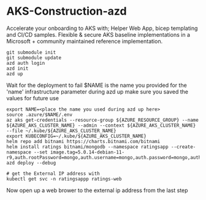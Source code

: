 # AKS-Construction-azd
Accelerate your onboarding to AKS with; Helper Web App, bicep templating and CI/CD samples. Flexible &amp; secure AKS baseline implementations in a Microsoft + community maintained reference implementation.


```
git submodule init 
git submodule update
azd auth login
azd init
azd up
```

Wait for the deployment to fail
$NAME is the name you provided for the 'name' infrastructure parameter during azd up
make sure you saved the values for future use

```
export NAME=<place the name you used during azd up here>
source .azure/$NAME/.env
az aks get-credentials --resource-group ${AZURE_RESOURCE_GROUP} --name ${AZURE_AKS_CLUSTER_NAME} --admin --context ${AZURE_AKS_CLUSTER_NAME} --file ~/.kube/${AZURE_AKS_CLUSTER_NAME}
export KUBECONFIG=~/.kube/${AZURE_AKS_CLUSTER_NAME}
helm repo add bitnami https://charts.bitnami.com/bitnami 
helm install ratings bitnami/mongodb --namespace ratingsapp --create-namespace --set image.tag=5.0.14-debian-11-r9,auth.rootPassword=mongo,auth.username=mongo,auth.password=mongo,auth.database=ratingsdb
azd deploy --debug

# get the External IP address with 
kubectl get svc -n ratingsappp ratings-web

```
Now open up a web brower to the external ip address from the last step

